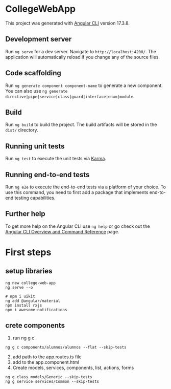 # CollegeWebApp

This project was generated with [Angular CLI](https://github.com/angular/angular-cli) version 17.3.8.

## Development server

Run `ng serve` for a dev server. Navigate to `http://localhost:4200/`. The application will automatically reload if you change any of the source files.

## Code scaffolding

Run `ng generate component component-name` to generate a new component. You can also use `ng generate directive|pipe|service|class|guard|interface|enum|module`.

## Build

Run `ng build` to build the project. The build artifacts will be stored in the `dist/` directory.

## Running unit tests

Run `ng test` to execute the unit tests via [Karma](https://karma-runner.github.io).

## Running end-to-end tests

Run `ng e2e` to execute the end-to-end tests via a platform of your choice. To use this command, you need to first add a package that implements end-to-end testing capabilities.

## Further help

To get more help on the Angular CLI use `ng help` or go check out the [Angular CLI Overview and Command Reference](https://angular.io/cli) page.


# First steps
## setup libraries
```shell
ng new college-web-app
ng serve --o

# npm i uikit
ng add @angular/material
npm install rxjs
npm i awesome-notifications
```

## crete components
1. run ng g c
```shell
ng g c components/alumnos/alumnos --flat --skip-tests
```
2. add path to the app.routes.ts file
3. add <router-outlet> to the app.component.html
4. Create models, services, components, list, actions, forms
```shell
ng g class models/Generic --skip-tests
ng g service services/Common --skip-tests
```
